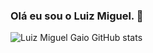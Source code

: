 ### Olá eu sou o Luiz Miguel. 🖖

![Luiz Miguel Gaio GitHub stats](https://github-readme-stats.vercel.app/api?username=luizmiguelgaio&show_icons=true&theme=dracula)

